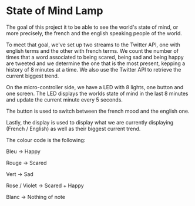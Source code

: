 # State of Mind Lamp

The goal of this project it to be able to see the world's state of mind, or more precisely, the french and the english speaking people of the world.

To meet that goal, we've set up two streams to the Twitter API, one with english terms and the other with french terms.
We count the number of times that a word associated to being scared, being sad and being happy are tweeted and we determine the one that is the most present, kepping a history of 8 minutes at a time.
We also use the Twitter API to retrieve the current biggest trend.

On the micro-controller side, we have a LED with 8 lights, one button and one screen.
The LED displays the worlds state of mind in the last 8 minutes and update the current minute every 5 seconds.

The button is used to switch between the french mood and the english one.

Lastly, the display is used to display what we are currently displaying (French / English) as well as their biggest current trend.

The colour code is the following: 

Bleu -> Happy

Rouge -> Scared

Vert -> Sad

Rose / Violet -> Scared + Happy

Blanc -> Nothing of note

